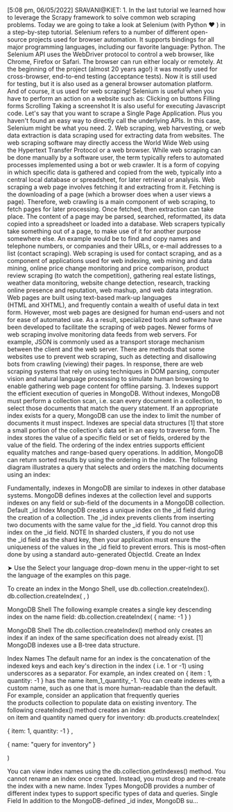 [5:08 pm, 06/05/2022] SRAVANI@KIET: 1. In the last tutorial we learned how to leverage the Scrapy framework to solve common web scraping problems. Today we are going to take a look at Selenium (with Python ❤️ ) in a step-by-step tutorial.
Selenium refers to a number of different open-source projects used for browser automation. It supports bindings for all major programming languages, including our favorite language: Python.
The Selenium API uses the WebDriver protocol to control a web browser, like Chrome, Firefox or Safari. The browser can run either localy or remotely.
At the beginning of the project (almost 20 years ago!) it was mostly used for cross-browser, end-to-end testing (acceptance tests).
Now it is still used for testing, but it is also used as a general browser automation platform. And of course, it us used for web scraping!
Selenium is useful when you have to perform an action on a website such as:
Clicking on buttons
Filling forms
Scrolling
Taking a screenshot
It is also useful for executing Javascript code. Let's say that you want to scrape a Single Page Application. Plus you haven't found an easy way to directly call the underlying APIs. In this case, Selenium might be what you need.
2. Web scraping, web harvesting, or web data extraction is data scraping used for extracting data from websites. The web scraping software may directly access the World Wide Web using the Hypertext Transfer Protocol or a web browser. While web scraping can be done manually by a software user, the term typically refers to automated processes implemented using a bot or web crawler. It is a form of copying in which specific data is gathered and copied from the web, typically into a central local database or spreadsheet, for later retrieval or analysis.
Web scraping a web page involves fetching it and extracting from it. Fetching is the downloading of a page (which a browser does when a user views a page). Therefore, web crawling is a main component of web scraping, to fetch pages for later processing. Once fetched, then extraction can take place. The content of a page may be parsed, searched, reformatted, its data copied into a spreadsheet or loaded into a database. Web scrapers typically take something out of a page, to make use of it for another purpose somewhere else. An example would be to find and copy names and telephone numbers, or companies and their URLs, or e-mail addresses to a list (contact scraping).
Web scraping is used for contact scraping, and as a component of applications used for web indexing, web mining and data mining, online price change monitoring and price comparison, product review scraping (to watch the competition), gathering real estate listings, weather data monitoring, website change detection, research, tracking online presence and reputation, web mashup, and web data integration.
Web pages are built using text-based mark-up languages (HTML and XHTML), and frequently contain a wealth of useful data in text form. However, most web pages are designed for human end-users and not for ease of automated use. As a result, specialized tools and software have been developed to facilitate the scraping of web pages.
Newer forms of web scraping involve monitoring data feeds from web servers. For example, JSON is commonly used as a transport storage mechanism between the client and the web server.
There are methods that some websites use to prevent web scraping, such as detecting and disallowing bots from crawling (viewing) their pages. In response, there are web scraping systems that rely on using techniques in DOM parsing, computer vision and natural language processing to simulate human browsing to enable gathering web page content for offline parsing.
3. Indexes support the efficient execution of queries in MongoDB. Without indexes, MongoDB must perform a collection scan, i.e. scan every document in a collection, to select those documents that match the query statement. If an appropriate index exists for a query, MongoDB can use the index to limit the number of documents it must inspect.
Indexes are special data structures [1] that store a small portion of the collection's data set in an easy to traverse form. The index stores the value of a specific field or set of fields, ordered by the value of the field. The ordering of the index entries supports efficient equality matches and range-based query operations. In addition, MongoDB can return sorted results by using the ordering in the index.
The following diagram illustrates a query that selects and orders the matching documents using an index:

Fundamentally, indexes in MongoDB are similar to indexes in other database systems. MongoDB defines indexes at the collection level and supports indexes on any field or sub-field of the documents in a MongoDB collection.
Default _id Index
MongoDB creates a unique index on the _id field during the creation of a collection. The _id index prevents clients from inserting two documents with the same value for the _id field. You cannot drop this index on the _id field.
NOTE
In sharded clusters, if you do not use the _id field as the shard key, then your application must ensure the uniqueness of the values in the _id field to prevent errors. This is most-often done by using a standard auto-generated ObjectId.
Create an Index

➤ Use the Select your language drop-down menu in the upper-right to set the language of the examples on this page.

To create an index in the Mongo Shell, use db.collection.createIndex().
db.collection.createIndex( <key and index type specification>, <options> )

MongoDB Shell
The following example creates a single key descending index on the name field:
db.collection.createIndex( { name: -1 } )

MongoDB Shell
The db.collection.createIndex() method only creates an index if an index of the same specification does not already exist.
[1]
MongoDB indexes use a B-tree data structure.

Index Names
The default name for an index is the concatenation of the indexed keys and each key's direction in the index ( i.e. 1 or -1) using underscores as a separator. For example, an index created on { item : 1, quantity: -1 } has the name item_1_quantity_-1.
You can create indexes with a custom name, such as one that is more human-readable than the default. For example, consider an application that frequently queries the products collection to populate data on existing inventory. The following createIndex() method creates an index on item and quantity named query for inventory:
db.products.createIndex(

{ item: 1, quantity: -1 } ,

{ name: "query for inventory" }

)

You can view index names using the db.collection.getIndexes() method. You cannot rename an index once created. Instead, you must drop and re-create the index with a new name.
Index Types
MongoDB provides a number of different index types to support specific types of data and queries.
Single Field
In addition to the MongoDB-defined _id index, MongoDB su…
